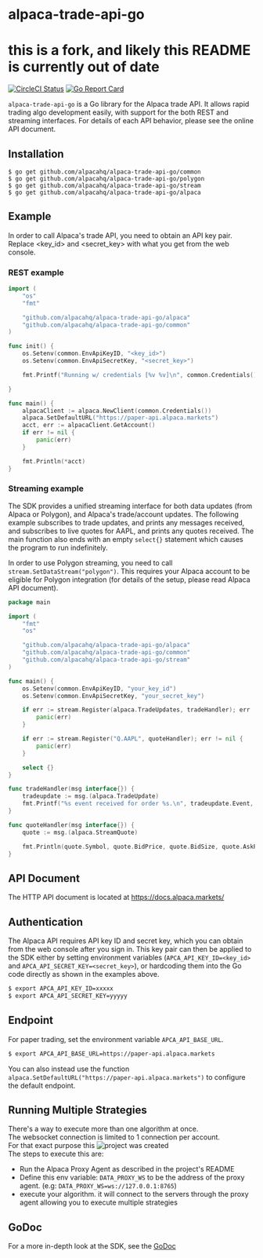 
# alpaca-trade-api-go
# this is a fork, and likely this README is currently out of date

[![CircleCI Status](https://circleci.com/gh/alpacahq/alpaca-trade-api-go.svg?style=svg)](https://circleci.com/gh/alpacahq/alpaca-trade-api-go)
[![Go Report Card](https://goreportcard.com/badge/github.com/alpacahq/alpaca-trade-api-go)](https://goreportcard.com/report/github.com/alpacahq/alpaca-trade-api-go)

`alpaca-trade-api-go` is a Go library for the Alpaca trade API. It allows rapid 
trading algo development easily, with support for the both REST and streaming interfaces.
 For details of each API behavior, please see the online API document.

## Installation

```
$ go get github.com/alpacahq/alpaca-trade-api-go/common
$ go get github.com/alpacahq/alpaca-trade-api-go/polygon
$ go get github.com/alpacahq/alpaca-trade-api-go/stream
$ go get github.com/alpacahq/alpaca-trade-api-go/alpaca
```

## Example

In order to call Alpaca's trade API, you need to obtain an API key pair.
Replace <key_id> and <secret_key> with what you get from the web console.

### REST example

```go
import (
    "os"
    "fmt"

    "github.com/alpacahq/alpaca-trade-api-go/alpaca"
    "github.com/alpacahq/alpaca-trade-api-go/common"
)

func init() {
    os.Setenv(common.EnvApiKeyID, "<key_id>")
    os.Setenv(common.EnvApiSecretKey, "<secret_key>")

    fmt.Printf("Running w/ credentials [%v %v]\n", common.Credentials().ID, common.Credentials().Secret)

}

func main() {
	alpacaClient := alpaca.NewClient(common.Credentials())
    alpaca.SetDefaultURL("https://paper-api.alpaca.markets")
    acct, err := alpacaClient.GetAccount()
    if err != nil {
        panic(err)
    }

    fmt.Println(*acct)
}
```

### Streaming example

The SDK provides a unified streaming interface for both data updates 
(from Alpaca or Polygon), and Alpaca's trade/account updates. 
The following example subscribes to trade updates, and prints any messages received,
and subscribes to live quotes for AAPL, and prints any quotes received. 
The main function also ends with an empty `select{}` statement which causes the
 program to run indefinitely.

In order to use Polygon streaming, you need to call `stream.SetDataStream("polygon")`.
 This requires your Alpaca account to be eligible for Polygon integration 
 (for details of the setup, please read Alpaca API document).
```go
package main

import (
	"fmt"
	"os"

	"github.com/alpacahq/alpaca-trade-api-go/alpaca"
	"github.com/alpacahq/alpaca-trade-api-go/common"
	"github.com/alpacahq/alpaca-trade-api-go/stream"
)

func main() {
	os.Setenv(common.EnvApiKeyID, "your_key_id")
	os.Setenv(common.EnvApiSecretKey, "your_secret_key")

	if err := stream.Register(alpaca.TradeUpdates, tradeHandler); err != nil {
		panic(err)
	}

	if err := stream.Register("Q.AAPL", quoteHandler); err != nil {
		panic(err)
	}

	select {}
}

func tradeHandler(msg interface{}) {
	tradeupdate := msg.(alpaca.TradeUpdate)
	fmt.Printf("%s event received for order %s.\n", tradeupdate.Event, tradeupdate.Order.ID)
}

func quoteHandler(msg interface{}) {
	quote := msg.(alpaca.StreamQuote)

	fmt.Println(quote.Symbol, quote.BidPrice, quote.BidSize, quote.AskPrice, quote.AskSize)
}
```

## API Document

The HTTP API document is located at https://docs.alpaca.markets/

## Authentication

The Alpaca API requires API key ID and secret key, which you can obtain from 
the web console after you sign in. This key pair can then be applied to the SDK
either by setting environment variables (`APCA_API_KEY_ID=<key_id>` and `APCA_API_SECRET_KEY=<secret_key>`), 
or hardcoding them into the Go code directly as shown in the examples above.

```sh
$ export APCA_API_KEY_ID=xxxxx
$ export APCA_API_SECRET_KEY=yyyyy
```

## Endpoint

For paper trading, set the environment variable `APCA_API_BASE_URL`.

```sh
$ export APCA_API_BASE_URL=https://paper-api.alpaca.markets
```

You can also instead use the function `alpaca.SetDefaultURL("https://paper-api.alpaca.markets")` 
to configure the default endpoint.


## Running Multiple Strategies
There's a way to execute more than one algorithm at once.<br>
The websocket connection is limited to 1 connection per account. <br>
For that exact purpose this ![project](https://github.com/shlomikushchi/alpaca-proxy-agent) was created<br>
The steps to execute this are:
* Run the Alpaca Proxy Agent as described in the project's README
* Define this env variable: `DATA_PROXY_WS` to be the address of the proxy agent. (e.g: `DATA_PROXY_WS=ws://127.0.0.1:8765`)
* execute your algorithm. it will connect to the servers through the proxy agent allowing you to execute multiple strategies



## GoDoc

For a more in-depth look at the SDK, see the 
[GoDoc](https://godoc.org/github.com/alpacahq/alpaca-trade-api-go)
